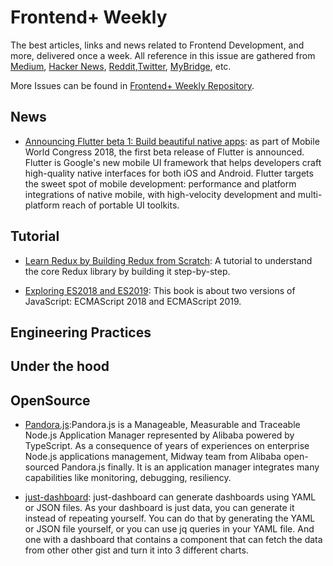 # Frontend+ Weekly

The best articles, links and news related to Frontend Development, and more, delivered once a week. All reference in this issue are gathered from [Medium](https://medium.com/@384924552), [Hacker News](https://news.ycombinator.com/news), [Reddit](reddit.com),[Twitter](twitter.com), [MyBridge](mybridge.co), etc.

More Issues can be found in [Frontend+ Weekly Repository](https://parg.co/U9x).

## News

* [Announcing Flutter beta 1: Build beautiful native apps](https://parg.co/Ua1): as part of Mobile World Congress 2018, the first beta release of Flutter is announced. Flutter is Google's new mobile UI framework that helps developers craft high-quality native interfaces for both iOS and Android. Flutter targets the sweet spot of mobile development: performance and platform integrations of native mobile, with high-velocity development and multi-platform reach of portable UI toolkits.


## Tutorial

* [Learn Redux by Building Redux from Scratch](https://parg.co/Uah): A tutorial to understand the core Redux library by building it step-by-step.

* [Exploring ES2018 and ES2019](http://exploringjs.com/es2018-es2019/toc.html): This book is about two versions of JavaScript: ECMAScript 2018 and ECMAScript 2019.


## Engineering Practices

## Under the hood

## OpenSource

* [Pandora.js](https://github.com/midwayjs/pandora):Pandora.js is a Manageable, Measurable and Traceable Node.js Application Manager represented by Alibaba powered by TypeScript. As a consequence of years of experiences on enterprise Node.js applications management, Midway team from Alibaba open-sourced Pandora.js finally. It is an application manager integrates many capabilities like monitoring, debugging, resiliency.

* [just-dashboard](https://github.com/kantord/just-dashboard): just-dashboard can generate dashboards using YAML or JSON files. As your dashboard is just data, you can generate it instead of repeating yourself. You can do that by generating the YAML or JSON file yourself, or you can use jq queries in your YAML file. And one with a dashboard that contains a component that can fetch the data from other other gist and turn it into 3 different charts.
